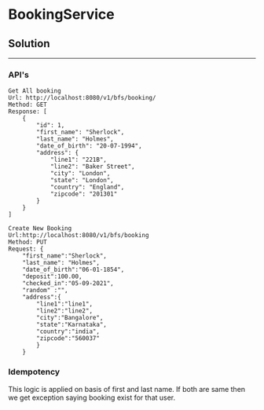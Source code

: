 # BookingService

## Solution
 ---
 
### API's

```
Get All booking
Url: http://localhost:8080/v1/bfs/booking/
Method: GET
Response: [
    {
        "id": 1,
        "first_name": "Sherlock",
        "last_name": "Holmes",
        "date_of_birth": "20-07-1994",
        "address": {
            "line1": "221B",
            "line2": "Baker Street",
            "city": "London",
            "state": "London",
            "country": "England",
            "zipcode": "201301"
        }
    }
]
```

```
Create New Booking
Url:http://localhost:8080/v1/bfs/booking
Method: PUT
Request: {
	"first_name":"Sherlock",
	"last_name": "Holmes",
	"date_of_birth":"06-01-1854",
    "deposit":100.00,
    "checked_in":"05-09-2021",
    "random" :"",
	"address":{
		"line1":"line1",
		"line2":"line2",
		"city":"Bangalore",
		"state":"Karnataka",
		"country":"india",
		"zipcode":"560037"
		}
	}

```

### Idempotency
This logic is applied on basis of first and last name. If both are same then we get exception saying booking exist for that user.
